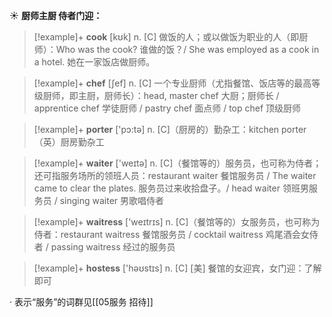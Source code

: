 ☀ <span class="category">**厨师主厨 侍者门迎：**</span>
>[!example]+ <span class="vocabulary">**cook**</span> [kʊk] 
> <span class="definition">n. [C] 做饭的人；或以做饭为职业的人（即厨师）：</span>Who was the cook? 谁做的饭？/ She was employed as a cook in a hotel. 她在一家饭店做厨师。

>[!example]+ <span class="vocabulary">**chef**</span> [ʃef] 
> <span class="definition">n. [C] 一个专业厨师（尤指餐馆、饭店等的最高等级厨师，即主厨，厨师长）：</span>head, master chef 大厨；厨师长 / apprentice chef 学徒厨师 / pastry chef 面点师 / top chef 顶级厨师

>[!example]+ <span class="vocabulary">**porter**</span> ['pɔ:tə] 
> <span class="definition">n. [C]（厨房的）勤杂工：</span>kitchen porter（英）厨房勤杂工

>[!example]+ <span class="vocabulary">**waiter**</span> ['weɪtə] 
> <span class="definition">n. [C]（餐馆等的）服务员，也可称为侍者；还可指服务场所的领班人员：</span>restaurant waiter 餐馆服务员 / The waiter came to clear the plates. 服务员过来收拾盘子。/ head waiter 领班男服务员 / singing waiter 男歌唱侍者

>[!example]+ <span class="vocabulary">**waitress**</span> ['weɪtrɪs] 
> <span class="definition">n. [C]（餐馆等的）女服务员，也可称为侍者：</span>restaurant waitress 餐馆服务员 / cocktail waitress 鸡尾酒会女侍者 / passing waitress 经过的服务员

>[!example]+ <span class="vocabulary">**hostess**</span> ['həʊstɪs] 
> <span class="definition">n. [C] [美] 餐馆的女迎宾，女门迎：</span>了解即可

· 表示“服务”的词群见[[05服务 招待]]

